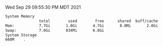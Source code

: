 Wed Sep 29 09:55:30 PM MDT 2021
```bash
System Memory
               total        used        free      shared  buff/cache   available
Mem:           7.7Gi       1.0Gi       4.7Gi       8.0Mi       2.0Gi       6.3Gi
Swap:          7.6Gi       834Mi       6.8Gi
System Storage
660M	.
```
